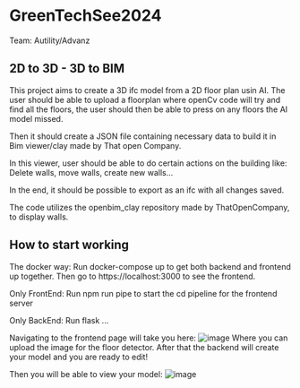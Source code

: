 # GreenTechSee2024

Team: Autility/Advanz

## 2D to 3D - 3D to BIM

This project aims to create a 3D ifc model from a 2D floor plan usin AI. The user should be able to upload a floorplan where openCv code will try and find all the floors, the user should then be able to press on any floors the AI model missed.

Then it should create a JSON file containing necessary data to build it in Bim viewer/clay made by That open Company.

In this viewer, user should be able to do certain actions on the building like: Delete walls, move walls, create new walls...

In the end, it should be possible to export as an ifc with all changes saved.

The code utilizes the openbim_clay repository made by ThatOpenCompany, to display walls.

## How to start working
The docker way: 
Run docker-compose up to get both backend and frontend up together. Then go to https://localhost:3000 to see the frontend.

Only FrontEnd: Run npm run pipe to start the cd pipeline for the frontend server



Only BackEnd: Run flask ...

Navigating to the frontend page will take you here:
![image](https://github.com/autility/GreenTechSee2024/assets/141043748/81419495-0352-481e-ad8e-e59f8153f39d)
Where you can upload the image for the floor detector. After that the backend will create your model and you are ready to edit!

Then you will be able to view your model:
![image](https://github.com/autility/GreenTechSee2024/assets/33781086/ba0c2336-6464-48a3-a353-b7359198d671)
